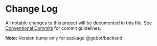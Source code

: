 # Change Log

All notable changes to this project will be documented in this file.
See [Conventional Commits](https://conventionalcommits.org) for commit guidelines.



**Note:** Version bump only for package @gobot/backend
